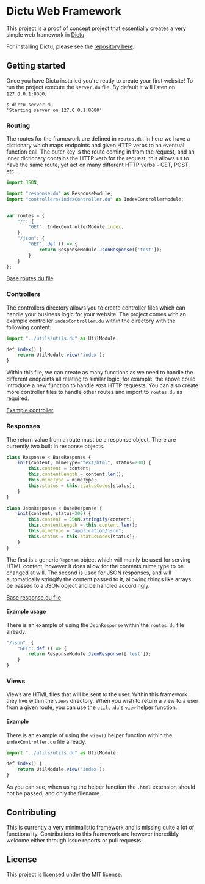 # Dictu Web Framework

This project is a proof of concept project that essentially creates a very simple web framework in [Dictu](https://dictu-lang.com).

For installing Dictu, please see the [repository here](https://github.com/dictu-lang/Dictu).

## Getting started

Once you have Dictu installed you're ready to create your first website! To run the project execute the `server.du` file. By default it will listen on `127.0.0.1:8080`.

```
$ dictu server.du
'Starting server on 127.0.0.1:8080'
```

### Routing

The routes for the framework are defined in `routes.du`. In here we have a dictionary which maps endpoints and given HTTP verbs to an eventual function call. The outer key is the route coming in from the request, and an inner dictionary contains the HTTP verb for the request, this allows us to have the same route, yet act on many different HTTP verbs - GET, POST, etc.

```js
import JSON;

import "response.du" as ResponseModule;
import "controllers/indexController.du" as IndexControllerModule;


var routes = {
    "/": {
        "GET": IndexControllerModule.index,
    },
    "/json": {
        "GET": def () => {
            return ResponseModule.JsonResponse(['test']);
        }
    }
};
```

[Base routes.du file](https://github.com/dictu-lang/Web-Framework/blob/master/routing.du)

### Controllers

The controllers directory allows you to create controller files which can handle your business logic for your website. The project comes with an example controller `indexController.du` within the directory with the following content.

```js
import "../utils/utils.du" as UtilModule;

def index() {
    return UtilModule.view('index');
}
```

Within this file, we can create as many functions as we need to handle the different endpoints all relating to similar logic, for example, the above could introduce a new function to handle `POST` HTTP requests. You can also create more controller files to handle other routes and import to `routes.du` as required.

[Example controller](https://github.com/dictu-lang/Web-Framework/blob/master/controllers/indexController.du)

### Responses

The return value from a route must be a response object. There are currently two built in response objects.

```js
class Response < BaseResponse {
    init(content, mimeType="text/html", status=200) {
        this.content = content;
        this.contentLength = content.len();
        this.mimeType = mimeType;
        this.status = this.statusCodes[status];
    }
}

class JsonResponse < BaseResponse {
    init(content, status=200) {
        this.content = JSON.stringify(content);
        this.contentLength = this.content.len();
        this.mimeType = "application/json";
        this.status = this.statusCodes[status];
    }
}
```

The first is a generic `Reponse` object which will mainly be used for serving HTML content, however it does allow for the contents mime type to be changed at will. The second is used for JSON responses, and will automatically stringify the content passed to it, allowing things like arrays be passed to a JSON object and be handled accordingly.

[Base response.du file](https://github.com/dictu-lang/Web-Framework/blob/master/response.du) 

#### Example usage

There is an example of using the `JsonResponse` within the `routes.du` file already.

```js
"/json": {
	"GET": def () => {
		return ResponseModule.JsonResponse(['test']);
	}
}
```

### Views

Views are HTML files that will be sent to the user. Within this framework they live within the `views` directory. When you wish to return a view to a user from a given route, you can use the `utils.du`'s `view` helper function.

#### Example

There is an example of using the `view()` helper function within the `indexController.du` file already.

```js
import "../utils/utils.du" as UtilModule;

def index() {
    return UtilModule.view('index');
}
```

As you can see, when using the helper function the `.html` extension should not be passed, and only the filename.

## Contributing

This is currently a very minimalistic framework and is missing quite a lot of functionality. Contributions to this framework are however incredibly welcome either through issue reports or pull requests!

## License

This project is licensed under the MIT license.